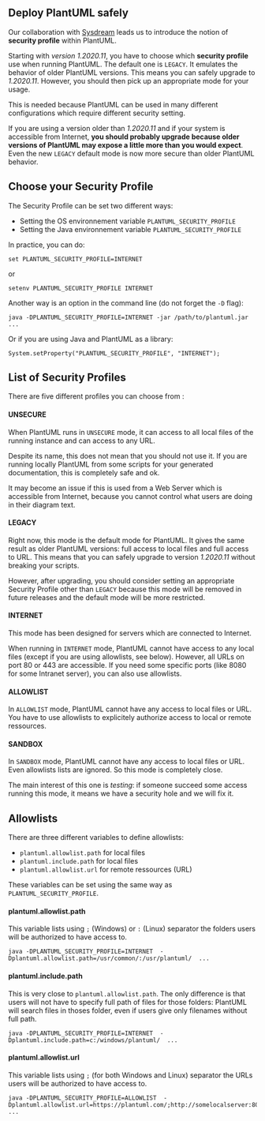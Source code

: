 ## Deploy PlantUML safely

Our collaboration with [Sysdream](https://sysdream.com/) leads us to introduce the notion of **security profile** within PlantUML.

Starting with *version 1.2020.11*, you have to choose which **security profile** use when running PlantUML. The default one is ``LEGACY``. It emulates the behavior of older PlantUML versions. This means you can safely upgrade to *1.2020.11*. However, you should then pick up an appropriate mode for your usage.

This is needed because PlantUML can be used in many different configurations which require different security setting.

If you are using a version older than *1.2020.11* and if your system is accessible from Internet, **you should probably upgrade because older versions of PlantUML may expose a little more than you would expect**. Even the new ``LEGACY`` default mode is now more secure than older PlantUML behavior.


## Choose your Security Profile

The Security Profile can be set two different ways:

* Setting the OS environnement variable ``PLANTUML_SECURITY_PROFILE``
* Setting the Java environnement variable  ``PLANTUML_SECURITY_PROFILE``

In practice, you can do:

```
set PLANTUML_SECURITY_PROFILE=INTERNET
```

or

```
setenv PLANTUML_SECURITY_PROFILE INTERNET
```

Another way is an option in the command line (do not forget the ``-D`` flag):

```
java -DPLANTUML_SECURITY_PROFILE=INTERNET -jar /path/to/plantuml.jar ...
```

Or if you are using Java and PlantUML as a library:

```
System.setProperty("PLANTUML_SECURITY_PROFILE", "INTERNET");
```


## List of Security Profiles

There are five different profiles you can choose from :

#### UNSECURE

When PlantUML runs in ``UNSECURE`` mode, it can access to all local files of the running instance and can access to any URL.

Despite its name, this does not mean that you should not use it. If you are running locally PlantUML from some scripts for your generated documentation, this is completely safe and ok.

It may become an issue if this is used from a Web Server which is accessible from Internet, because you cannot control what users are doing in their diagram text.


#### LEGACY

Right now, this mode is the default mode for PlantUML. It gives the same result as older PlantUML versions: full access to local files and full access to URL.
This means that you can safely upgrade to version *1.2020.11* without breaking your scripts.

However, after upgrading, you should consider setting an appropriate Security Profile other than ``LEGACY`` because this mode will be removed in future releases and the default mode will be more restricted.

#### INTERNET

This mode has been designed for servers which are connected to Internet.

When running in ``INTERNET`` mode, PlantUML cannot have access to any local files (except if you are using allowlists, see below). However, all URLs on port 80 or 443 are accessible. If you need some specific ports (like 8080 for some Intranet server), you can also use allowlists.


#### ALLOWLIST

In ``ALLOWLIST`` mode, PlantUML cannot have any access to local files or URL.
You have to use allowlists to explicitely authorize access to local or remote ressources.

#### SANDBOX

In ``SANDBOX`` mode, PlantUML cannot have any access to local files or URL. Even allowlists lists are ignored.
So this mode is completely close.

The main interest of this one is *testing*: if someone succeed some access running this mode, it means we have a security hole and we will fix it.


## Allowlists

There are three different variables to define allowlists:

* ``plantuml.allowlist.path`` for local files
* ``plantuml.include.path`` for local files
* ``plantuml.allowlist.url`` for remote ressources (URL)

These variables can be set using the same way as ``PLANTUML_SECURITY_PROFILE``.


#### plantuml.allowlist.path

This variable lists using ``;`` (Windows) or ``:`` (Linux) separator the folders users will be authorized to have access to.

```
java -DPLANTUML_SECURITY_PROFILE=INTERNET  -Dplantuml.allowlist.path=/usr/common/:/usr/plantuml/  ...
```


#### plantuml.include.path

This is very close to ``plantuml.allowlist.path``. The only difference is that users will not have to specify full path of files for those folders: PlantUML will search files in thoses folder, even if users give only filenames without full path.

```
java -DPLANTUML_SECURITY_PROFILE=INTERNET  -Dplantuml.include.path=c:/windows/plantuml/  ...
```


#### plantuml.allowlist.url

This variable lists using ``;`` (for both Windows and Linux) separator the URLs users will be authorized to have access to.

```
java -DPLANTUML_SECURITY_PROFILE=ALLOWLIST  -Dplantuml.allowlist.url=https://plantuml.com/;http://somelocalserver:8080/commons/  ...
```


